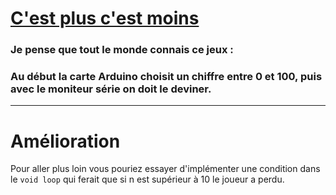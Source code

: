 # <a href="">C'est plus c'est moins</a>

### Je pense que tout le monde connais ce jeux :
### Au début la carte Arduino choisit un chiffre entre 0 et 100, puis avec le moniteur série on doit le deviner.

<hr />

# Amélioration

Pour aller plus loin vous pouriez essayer d'implémenter une condition dans le `void loop` qui ferait que si n est supérieur à 10 le joueur a perdu.
